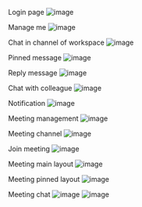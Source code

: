 Login page
![image](https://github.com/pbl6-team/PBL6-User-FE/assets/139752723/9e489349-faff-4807-85b9-02cd4535e7f9)

Manage me
![image](https://github.com/pbl6-team/PBL6-User-FE/assets/139752723/8ff744e4-29b0-4acf-9450-632bc3a2fafa)

Chat in channel of workspace 
![image](https://github.com/pbl6-team/PBL6-User-FE/assets/139752723/908ea6de-e075-4716-9988-8e4f2a013a46)

Pinned message
![image](https://github.com/pbl6-team/PBL6-User-FE/assets/139752723/7ae8fa50-67e3-4377-84f1-04e1bf42d059)

Reply message
![image](https://github.com/pbl6-team/PBL6-User-FE/assets/139752723/a03da620-e821-4258-bd1a-5a12bbb65f33)

Chat with colleague
![image](https://github.com/pbl6-team/PBL6-User-FE/assets/139752723/1e9bf6a6-b497-4e4f-aaf0-719fa81679a6)

Notification
![image](https://github.com/pbl6-team/PBL6-User-FE/assets/139752723/6b170c5b-5acf-4b92-b5a0-a3e6cf69df26)

Meeting management
![image](https://github.com/pbl6-team/PBL6-User-FE/assets/139752723/ef2a64d0-0f92-403e-820b-c0df4232e09a)

Meeting channel
![image](https://github.com/pbl6-team/PBL6-User-FE/assets/139752723/a5233946-71ce-4011-bd8d-a8e31e7b3265)

Join meeting
![image](https://github.com/pbl6-team/PBL6-User-FE/assets/139752723/95e02a1b-da29-40e2-9cd7-2c89b7ca60df)

Meeting main layout
![image](https://github.com/pbl6-team/PBL6-User-FE/assets/139752723/31bcac4e-ecab-42ba-acde-381c276b0359)

Meeting pinned layout
![image](https://github.com/pbl6-team/PBL6-User-FE/assets/139752723/96c05014-8a70-42c8-a694-76c527163ea1)

Meeting chat
![image](https://github.com/pbl6-team/PBL6-User-FE/assets/139752723/14983464-af79-4038-ab48-d279eca3b519)
![image](https://github.com/pbl6-team/PBL6-User-FE/assets/139752723/2cf2d2cb-2a18-4b45-90ef-b5a27f0285d4)
